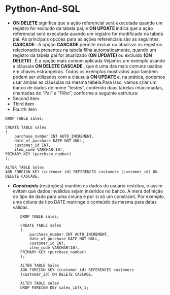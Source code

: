 # Python-And-SQL

<h10> 
 
<ul>
 
  <li> <strong>ON DELETE</strong> significa que a ação referencial será executada quando um registro for excluído da tabela pai, e <strong> ON UPDATE </strong> indica que a ação referencial será executada quando um registro for modificado na tabela pai. As principais opções para as ações referenciais são as seguintes: <strong> CASCADE </strong>: A opção <strong> CASCADE </strong> permite excluir ou atualizar os registros relacionados presentes na tabela filha automaticamente, quando um registro da tabela pai for atualizado <strong> (ON UPDATE) </strong> ou excluído <strong> (ON DELETE) </strong>. É a opção mais comum aplicada Vejamos um exemplo usando a cláusula <strong> ON DELETE CASCADE </strong>, que é uma das mais comuns usadas em chaves estrangeiras. Todos os exemplos mostrados aqui também podem ser utilizados com a cláusula <strong> ON UPDATE </strong> e, na prática, podemos usar ambas as cláusulas na mesma tabela.Para isso, vamos criar um banco de dados de nome “testes”, contendo duas tabelas relacionadas, chamadas de “Pai” e “Filho”, conforme a seguinte estrutura:
 </li>
 
<li>Second item</li>
<li>Third item</li>
<li>Fourth item</li>
</ul>
  
</h10>

 ```
 DROP TABLE sales;

 CREATE TABLE sales
 (
	 purchase_number INT AUTO_INCREMENT,
	 date_of_purchase DATE NOT NULL,
	 customer_id INT,
	 item_code VARCHAR(10),
 PRIMARY KEY (purchase_number)
 );

 ALTER TABLE Sales
 ADD FOREIGN KEY (customer_id) REFERENCES customers (customer_id) ON DELETE CASCADE;
 
```

<h10>
 <ul>
      <li>
<strong><em> Constraints </em></strong> (restrições) mantém os dados do usuário restritos, e assim evitam que dados inválidos sejam inseridos no banco. A mera definição do tipo de dado para uma coluna é por si só um constraint. Por exemplo, uma coluna de tipo DATE restringe o conteúdo da mesma para datas válidas. 
      </li>
  <ul>
</h10>

```
DROP TABLE sales;

CREATE TABLE sales
(
	purchase_number INT AUTO_INCREMENT,
	date_of_purchase DATE NOT NULL,
	customer_id INT,
	item_code VARCHAR(10),
PRIMARY KEY (purchase_number)
);

ALTER TABLE Sales
ADD FOREIGN KEY (customer_id) REFERENCES customers (customer_id) ON DELETE CASCADE;

ALTER TABLE sales
DROP FOREIGN KEY sales_ibfk_1;
```










